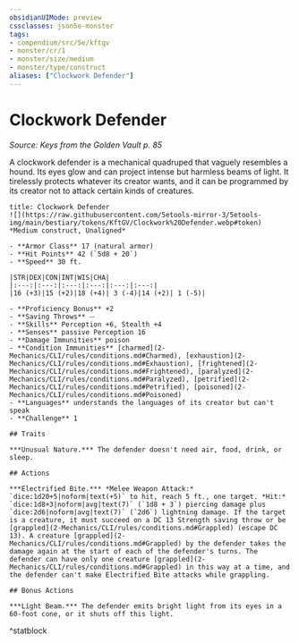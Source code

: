 ```yaml
---
obsidianUIMode: preview
cssclasses: json5e-monster
tags:
- compendium/src/5e/kftgv
- monster/cr/1
- monster/size/medium
- monster/type/construct
aliases: ["Clockwork Defender"]
---
```

# Clockwork Defender
*Source: Keys from the Golden Vault p. 85*  

A clockwork defender is a mechanical quadruped that vaguely resembles a hound. Its eyes glow and can project intense but harmless beams of light. It tirelessly protects whatever its creator wants, and it can be programmed by its creator not to attack certain kinds of creatures.

```ad-statblock
title: Clockwork Defender
![](https://raw.githubusercontent.com/5etools-mirror-3/5etools-img/main/bestiary/tokens/KftGV/Clockwork%20Defender.webp#token)
*Medium construct, Unaligned*

- **Armor Class** 17 (natural armor)
- **Hit Points** 42 (`5d8 + 20`)
- **Speed** 30 ft.

|STR|DEX|CON|INT|WIS|CHA|
|:---:|:---:|:---:|:---:|:---:|:---:|
|16 (+3)|15 (+2)|18 (+4)| 3 (-4)|14 (+2)| 1 (-5)|

- **Proficiency Bonus** +2
- **Saving Throws** ⏤
- **Skills** Perception +6, Stealth +4
- **Senses** passive Perception 16
- **Damage Immunities** poison
- **Condition Immunities** [charmed](2-Mechanics/CLI/rules/conditions.md#Charmed), [exhaustion](2-Mechanics/CLI/rules/conditions.md#Exhaustion), [frightened](2-Mechanics/CLI/rules/conditions.md#Frightened), [paralyzed](2-Mechanics/CLI/rules/conditions.md#Paralyzed), [petrified](2-Mechanics/CLI/rules/conditions.md#Petrified), [poisoned](2-Mechanics/CLI/rules/conditions.md#Poisoned)
- **Languages** understands the languages of its creator but can't speak
- **Challenge** 1

## Traits

***Unusual Nature.*** The defender doesn't need air, food, drink, or sleep.

## Actions

***Electrified Bite.*** *Melee Weapon Attack:* `dice:1d20+5|noform|text(+5)` to hit, reach 5 ft., one target. *Hit:* `dice:1d8+3|noform|avg|text(7)` (`1d8 + 3`) piercing damage plus `dice:2d6|noform|avg|text(7)` (`2d6`) lightning damage. If the target is a creature, it must succeed on a DC 13 Strength saving throw or be [grappled](2-Mechanics/CLI/rules/conditions.md#Grappled) (escape DC 13). A creature [grappled](2-Mechanics/CLI/rules/conditions.md#Grappled) by the defender takes the damage again at the start of each of the defender's turns. The defender can have only one creature [grappled](2-Mechanics/CLI/rules/conditions.md#Grappled) in this way at a time, and the defender can't make Electrified Bite attacks while grappling.

## Bonus Actions

***Light Beam.*** The defender emits bright light from its eyes in a 60-foot cone, or it shuts off this light.
```
^statblock